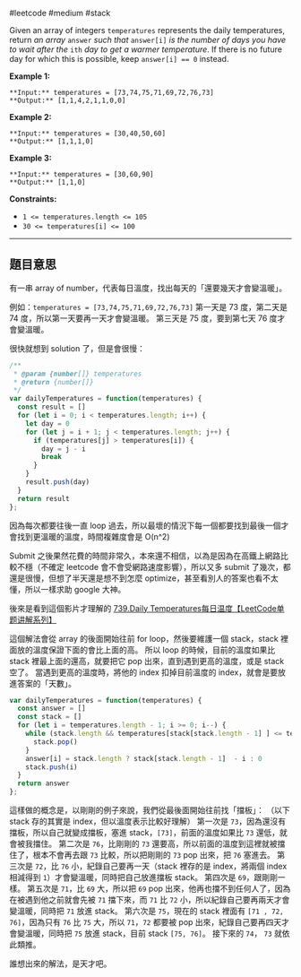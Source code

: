 #leetcode #medium #stack

Given an array of integers `temperatures` represents the daily temperatures, return _an array_ `answer` _such that_ `answer[i]` _is the number of days you have to wait after the_ `ith` _day to get a warmer temperature_. If there is no future day for which this is possible, keep `answer[i] == 0` instead.

**Example 1:**

```
**Input:** temperatures = [73,74,75,71,69,72,76,73]
**Output:** [1,1,4,2,1,1,0,0]
```

**Example 2:**

```
**Input:** temperatures = [30,40,50,60]
**Output:** [1,1,1,0]
```

**Example 3:**

```
**Input:** temperatures = [30,60,90]
**Output:** [1,1,0]
```

**Constraints:**

-   `1 <= temperatures.length <= 105`
-   `30 <= temperatures[i] <= 100`

---

## 題目意思

有一串 array of number，代表每日溫度，找出每天的「還要幾天才會變溫暖」。

例如：`temperatures = [73,74,75,71,69,72,76,73]`
第一天是 73 度，第二天是 74 度，所以第一天要再一天才會變溫暖。
第三天是 75 度，要到第七天 76 度才會變溫暖。

很快就想到 solution 了，但是會很慢：

```javascript
/**
 * @param {number[]} temperatures
 * @return {number[]}
 */
var dailyTemperatures = function(temperatures) {
  const result = []
  for (let i = 0; i < temperatures.length; i++) {
    let day = 0
    for (let j = i + 1; j < temperatures.length; j++) {
      if (temperatures[j] > temperatures[i]) {
        day = j - i
        break
      }
    }
    result.push(day)
  }
  return result
};
```

因為每次都要往後一直 loop 過去，所以最壞的情況下每一個都要找到最後一個才會找到更溫暖的溫度，時間複雜度會是 O(n^2)

Submit 之後果然花費的時間非常久，本來還不相信，以為是因為在高鐵上網路比較不穩（不確定 leetcode 會不會受網路速度影響），所以又多 submit 了幾次，都還是很慢，但想了半天還是想不到怎麼 optimize，甚至看別人的答案也看不太懂，所以一樣求助 google 大神。

後來是看到這個影片才理解的 [739.Daily Temperatures每日温度【LeetCode单题讲解系列】](https://youtu.be/4Gf7s8QqO-k)

這個解法會從 array 的後面開始往前 for loop，然後要維護一個 stack，stack 裡面放的溫度保證下面的會比上面的高。
所以 loop 的時候，目前的溫度如果比 stack 裡最上面的還高，就要把它 pop 出來，直到遇到更高的溫度，或是 stack 空了。
當遇到更高的溫度時，將他的 index 扣掉目前溫度的 index，就會是要放進答案的「天數」。

```javascript
var dailyTemperatures = function(temperatures) {
  const answer = []
  const stack = []
  for (let i = temperatures.length - 1; i >= 0; i--) {
    while (stack.length && temperatures[stack[stack.length - 1] ] <= temperatures[i]) {
      stack.pop()
    }
    answer[i] = stack.length ? stack[stack.length - 1]  - i : 0
    stack.push(i)
  }
  return answer
};
```

這樣做的概念是，以剛剛的例子來說，我們從最後面開始往前找「擋板」：
（以下 stack 存的其實是 index，但以溫度表示比較好理解）
第一次是 `73`，因為還沒有擋板，所以自己就變成擋板，塞進 stack，`[73]`，前面的溫度如果比 `73` 還低，就會被我擋住。
第二次是 `76`，比剛剛的 `73` 還要高，所以前面的溫度到這裡就被擋住了，根本不會再去跟 `73` 比較，所以把剛剛的 `73` pop 出來，把 `76` 塞進去。
第三次是 `72`，比 `76` 小，紀錄自己要再一天（stack 裡存的是 index，將兩個 index 相減得到 `1`）才會變溫暖，同時把自己放進擋板 stack。
第四次是 `69`，跟剛剛一樣。
第五次是 `71`，比 `69` 大，所以把 `69` pop 出來，他再也擋不到任何人了，因為在被遇到他之前就會先被 `71` 擋下來，而 `71` 比 `72` 小，所以紀錄自己要再兩天才會變溫暖，同時把 `71` 放進 stack。
第六次是 `75`，現在的 stack 裡面有 `[71 , 72, 76]`，因為只有 `76` 比 `75` 大，所以 `71`，`72` 都要被 pop 出來，紀錄自己要再四天才會變溫暖，同時把 `75` 放進 stack，目前 stack `[75, 76]`。
接下來的 `74`， `73` 就依此類推。

誰想出來的解法，是天才吧。